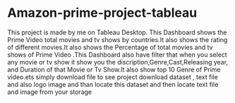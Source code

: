 # Amazon-prime-project-tableau
This project is made by me on Tableau Desktop.
This Dashboard shows the Prime Video total movies and tv shows by countries.It also shows the rating of different movies.It also shows the Percentage of total movies and tv shows of Prime Video .This Dashboard also have filter that when you select any movie or tv show it show you the discription,Genre,Cast,Releasing year, and Duration of that Movie or Tv Show.It also show top 10 Genre of Prime video.ets
simply download file to see project
download dataset , text file and also logo image and than locate this dataset and then locate text file and image from your storage

